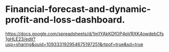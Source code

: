 # Financial-forecast-and-dynamic-profit-and-loss-dashboard.
https://docs.google.com/spreadsheets/d/1m1YAkKDfOP4pVRXK4owdebCfs1gHLE23/edit?usp=sharing&ouid=109333192954675197251&rtpof=true&sd=true
